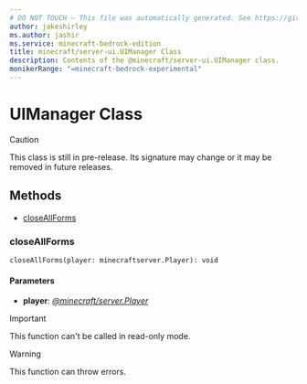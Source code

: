 ```yaml
---
# DO NOT TOUCH — This file was automatically generated. See https://github.com/mojang/minecraftapidocsgenerator to modify descriptions, examples, etc.
author: jakeshirley
ms.author: jashir
ms.service: minecraft-bedrock-edition
title: minecraft/server-ui.UIManager Class
description: Contents of the @minecraft/server-ui.UIManager class.
monikerRange: "=minecraft-bedrock-experimental"
---
```

# UIManager Class

> [!CAUTION]
> This class is still in pre-release.  Its signature may change or it may be removed in future releases.

## Methods
- [closeAllForms](#closeallforms)

### **closeAllForms**
`
closeAllForms(player: minecraftserver.Player): void
`

#### **Parameters**
- **player**: [*@minecraft/server.Player*](../../minecraft/server/Player.md)

> [!IMPORTANT]
> This function can't be called in read-only mode.

> [!WARNING]
> This function can throw errors.

